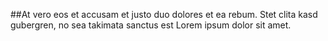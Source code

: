 ##At vero eos et accusam et justo duo dolores et ea rebum. Stet clita kasd gubergren, no sea takimata sanctus est Lorem ipsum dolor sit amet.
